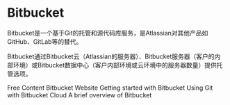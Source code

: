 # Bitbucket

Bitbucket是一个基于Git的托管和源代码库服务，是Atlassian对其他产品如GitHub、GitLab等的替代。

Bitbucket通过Bitbucket云（Atlassian的服务器）、Bitbucket服务器（客户的内部环境）或Bitbucket数据中心（客户内部环境或云环境中的服务器数量）提供托管选项。

<ResourceGroupTitle>Free Content</ResourceGroupTitle>
<BadgeLink colorScheme='blue' badgeText='Official Website' href='https://bitbucket.org/product'>Bitbucket Website</BadgeLink>
<BadgeLink badgeText='Course' colorScheme='green' href='https://bitbucket.org/product/guides/basics/bitbucket-interface'>Getting started with Bitbucket</BadgeLink>
<BadgeLink badgeText='Course' colorScheme='green' href='https://www.atlassian.com/git/tutorials/learn-git-with-bitbucket-cloud'>Using Git with Bitbucket Cloud</BadgeLink>
<BadgeLink colorScheme='yellow' badgeText='Read' href='https://bitbucket.org/product/guides/getting-started/overview#a-brief-overview-of-bitbucket'>A brief overview of Bitbucket</BadgeLink>
<!-- <BadgeLink badgeText='Watch' href='https://www.youtube.com/watch?v=M44nEyd_5To'>Bitbucket tutorial | How to use Bitbucket Cloud</BadgeLink>
<BadgeLink badgeText='Watch' href='https://www.youtube.com/watch?v=i5T-DB8tb4A'>Bitbucket Tutorial | Bitbucket for Beginners</BadgeLink> -->
